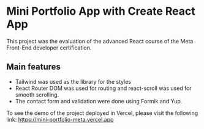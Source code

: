 # Mini Portfolio App with Create React App


This project was the evaluation of the advanced React course of the Meta Front-End developer certification.

## Main features

- Tailwind was used as the library for the styles
- React Router DOM was used for routing and react-scroll was used for smooth scrolling.
- The contact form and validation were done using Formik and Yup.

To see the demo of the project deployed in Vercel, please visit the following link: https://mini-portfolio-meta.vercel.app
